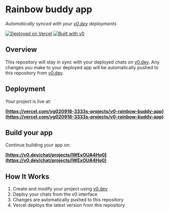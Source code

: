 # Rainbow buddy app

*Automatically synced with your [v0.dev](https://v0.dev) deployments*

[![Deployed on Vercel](https://img.shields.io/badge/Deployed%20on-Vercel-black?style=for-the-badge&logo=vercel)](https://vercel.com/yg020918-3333s-projects/v0-rainbow-buddy-app)
[![Built with v0](https://img.shields.io/badge/Built%20with-v0.dev-black?style=for-the-badge)](https://v0.dev/chat/projects/lWExOUA4Ho0)

## Overview

This repository will stay in sync with your deployed chats on [v0.dev](https://v0.dev).
Any changes you make to your deployed app will be automatically pushed to this repository from [v0.dev](https://v0.dev).

## Deployment

Your project is live at:

**[https://vercel.com/yg020918-3333s-projects/v0-rainbow-buddy-app](https://vercel.com/yg020918-3333s-projects/v0-rainbow-buddy-app)**

## Build your app

Continue building your app on:

**[https://v0.dev/chat/projects/lWExOUA4Ho0](https://v0.dev/chat/projects/lWExOUA4Ho0)**

## How It Works

1. Create and modify your project using [v0.dev](https://v0.dev)
2. Deploy your chats from the v0 interface
3. Changes are automatically pushed to this repository
4. Vercel deploys the latest version from this repository
